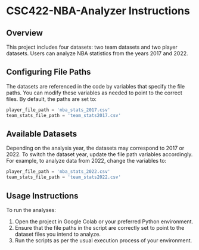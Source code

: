 # CSC422-NBA-Analyzer Instructions

## Overview
This project includes four datasets: two team datasets and two player datasets. Users can analyze NBA statistics from the years 2017 and 2022.

## Configuring File Paths
The datasets are referenced in the code by variables that specify the file paths. You can modify these variables as needed to point to the correct files. By default, the paths are set to:

```python
player_file_path = 'nba_stats_2017.csv'
team_stats_file_path = 'team_stats2017.csv'
```

## Available Datasets
Depending on the analysis year, the datasets may correspond to 2017 or 2022. To switch the dataset year, update the file path variables accordingly. For example, to analyze data from 2022, change the variables to:

```python
player_file_path = 'nba_stats_2022.csv'
team_stats_file_path = 'team_stats2022.csv'
```

## Usage Instructions
To run the analyses:

1. Open the project in Google Colab or your preferred Python environment.
2. Ensure that the file paths in the script are correctly set to point to the dataset files you intend to analyze.
3. Run the scripts as per the usual execution process of your environment.


